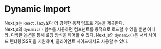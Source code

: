 # Dynamic Import

Next.js는 `React.lazy`보다 더 강력한 동적 임포트 기능을 제공한다.  
Next.js의 `dynamic()` 함수를 사용하면 컴포넌트를 동적으로 로드할 수 있을 뿐만 아니라, 다양한 옵션을 통해 로딩 방식을 제어할 수 있다. Next.js의 `dynamic()`은 서버 사이드 렌더링(SSR)을 지원하며, 클라이언트 사이드에서도 사용할 수 있다.

